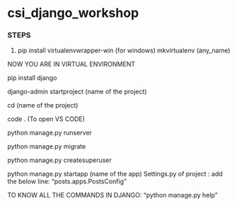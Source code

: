 # csi_django_workshop





### STEPS 
1) pip install virtualenvwrapper-win (for windows)
mkvirtualenv (any_name)

NOW YOU ARE IN VIRTUAL ENVIRONMENT

pip install django

django-admin startproject (name of the project)

cd (name of the project)

code . (To open VS CODE)

python manage.py runserver

python manage.py migrate 

python manage.py createsuperuser

python manage.py startapp (name of the app) 
Settings.py of project :  add the below line:
            “posts.apps.PostsConfig”

TO KNOW ALL THE COMMANDS IN DJANGO:
“python manage.py help”

